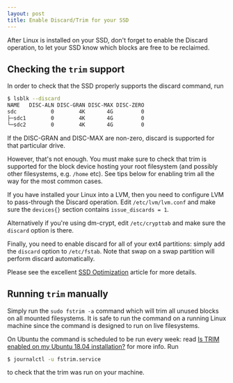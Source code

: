 ```yaml
---
layout: post
title: Enable Discard/Trim for your SSD
---
```


After Linux is installed on your SSD, don't forget to enable the Discard operation,
to let your SSD know which blocks are free to be reclaimed.

## Checking the `trim` support

In order to check that the SSD properly supports the discard command, run

```bash
$ lsblk --discard
NAME   DISC-ALN DISC-GRAN DISC-MAX DISC-ZERO
sdc           0        4K       4G         0
├─sdc1        0        4K       4G         0
└─sdc2        0        4K       4G         0
```

If the DISC-GRAN and DISC-MAX are non-zero, discard is supported for that particular drive.

However, that's not enough. You must make sure to check that trim is supported for
the block device hosting your root filesystem (and possibly other filesystems, e.g. `/home` etc).
See tips below for enabling trim all the way for the most common cases.

If you have installed your Linux into a LVM, then you need to
configure LVM to pass-through the Discard operation. Edit `/etc/lvm/lvm.conf`
and make sure the `devices{}` section contains `issue_discards = 1`.

Alternatively if you're using dm-crypt, edit `/etc/crypttab` and make sure the `discard` option is there.

Finally, you need to enable discard for all of your ext4 partitions: simply add the `discard` option to
`/etc/fstab`. Note that swap on a swap partition will perform discard automatically.

Please see the excellent [SSD Optimization](https://wiki.debian.org/SSDOptimization)
article for more details.

## Running `trim` manually

Simply run the `sudo fstrim -a` command which will trim all unused blocks on all mounted
filesystems. It is safe to run the command on a running Linux machine since the command
is designed to run on live filesystems.

On Ubuntu the command is scheduled to be run every week: read
[Is TRIM enabled on my Ubuntu 18.04 installation?](https://askubuntu.com/questions/1034169/is-trim-enabled-on-my-ubuntu-18-04-installation)
for more info. Run

```bash
$ journalctl -u fstrim.service
```

to check that the trim was run on your machine.
